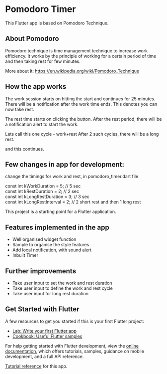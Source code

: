 # Pomodoro Timer

This Flutter app is based on Pomodoro Technique.

## About Pomodoro
Pomodoro technique is time management technique to increase work efficiency. 
It works by the principle of working for a certain period of time and then taking rest for few minutes.

More about it: https://en.wikipedia.org/wiki/Pomodoro_Technique

## How the app works
The work session starts on hitting the start and continues for 25 minutes.
There will be a notification after the work time ends. This denotes you can now take rest.

The rest time starts on clicking the button. 
After the rest period, there will be a notification alert to start the work.

Lets call this one cycle - work+rest
After 2 such cycles, there will be a long rest.

and this continues.

## Few changes in app for development:
change the timings for work and rest, in pomodoro_timer.dart file.

const int kWorkDuration = 5; // 5 sec <br>
const int kRestDuration = 2; // 2 sec <br>
const int kLongRestDuration = 3; // 3 sec <br>
const int kLongRestInterval = 2; // 2 short rest and then 1 long rest <br>

This project is a starting point for a Flutter application.

## Features implemented in the app
- Well organised widget function
- Sample to organise the style features
- Add local notification, with sound alert
- Inbuilt Timer 

## Further improvements

- Take user input to set the work and rest duration
- Take user input to define the work and rest cycle
- Take user input for long rest duration

## Get Started with Flutter

A few resources to get you started if this is your first Flutter project:

- [Lab: Write your first Flutter app](https://docs.flutter.dev/get-started/codelab)
- [Cookbook: Useful Flutter samples](https://docs.flutter.dev/cookbook)

For help getting started with Flutter development, view the
[online documentation](https://docs.flutter.dev/), which offers tutorials,
samples, guidance on mobile development, and a full API reference.

[Tutorial reference](https://www.raywenderlich.com/34019063-creating-local-notifications-in-flutter) for this app.

